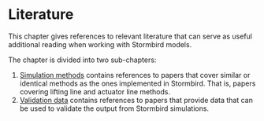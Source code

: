 # Literature

This chapter gives references to relevant literature that can serve as useful additional reading when working with Stormbird models.

The chapter is divided into two sub-chapters:

1) [Simulation methods](similar_simulation_methods.md) contains references to papers that cover similar or identical methods as the ones implemented in Stormbird. That is, papers covering lifting line and actuator line methods. 
2) [Validation data](validation_data.md) contains references to papers that provide data that can be used to validate the output from Stormbird simulations.